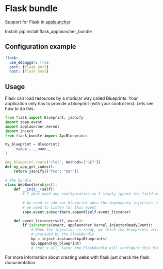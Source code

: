 # Flask bundle

Support for Flask in [applauncher](https://github.com/maxpowel/applauncher)

Install: pip install flask_applauncher_bundle

## Configuration example

```yml
flask:
  use_debugger: True
  port: {flask_port}
  host: {flask_host}
```

## Usage

Flask can load resources by a modular way called Blueprints. Your application only has
to provide a blueprint (with your controllers). Lets see how to do this.

```python
from flask import Blueprint, jsonify
import zope.event
import applauncher.kernel
import inject
from flask_bundle import ApiBlueprints

my_blueprint = Blueprint(
    'myApp', __name__
)

@my_blueprint.route("/lol", methods=['GET'])
def my_app_get_index():
    return jsonify({"foo": "bar"})
    
# The bundle
class WebBundle(object):
    def __init__(self):
        # I dont need any configuration so I simply ignore the field config_mapping
        
        # We need to add our blueprint when the dependency injection is ready so
        # we need to listen for this event
        zope.event.subscribers.append(self.event_listener)

    def event_listener(self, event):
        if isinstance(event, applauncher.kernel.InjectorReadyEvent):
            # When the injection is ready, we fetch the blueprints array
            # provided by the FlaskBundle
            bp = inject.instance(ApiBlueprints)
            bp.append(my_blueprint)
            # that's all, later the FlaskBundle will configure this blueprint
```


For more information about creating webs with flask just check the flask
documentation

